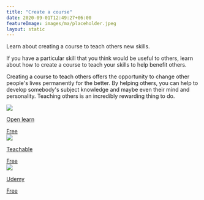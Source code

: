 ```yaml
---
title: "Create a course"
date: 2020-09-01T12:49:27+06:00
featureImage: images/ma/placeholder.jpeg
layout: static
---
```


Learn about creating a course to teach others new skills.

If you have a particular skill that you think would be useful to others, learn about how to create a course to teach your skills to help benefit others.

Creating a course to teach others offers the opportunity to change other people's lives permanently for the better. By helping others, you can help to develop somebody's subject knowledge and maybe even their mind and personality. Teaching others is an incredibly rewarding thing to do.

<a class="ma-link" href="https://www.open.edu/openlearncreate/"><div class="ma-card ma-card-Learning"><div class="ma-icon"><img src ="/images/icon-check.png"/></div><div class="ma-name"><p>Open learn</p></div><div class="ma-paid-text"><span>Free</span></div></div></a><a class="ma-link" href="https://teachable.com/"><div class="ma-card ma-card-Learning"><div class="ma-icon"><img src ="/images/icon-check.png"/></div><div class="ma-name"><p>Teachable</p></div><div class="ma-paid-text"><span>Free</span></div></div></a><a class="ma-link" href="https://click.linksynergy.com/deeplink?id=L8N3em0sP4o&mid=47900&murl=https://www.udemy.com/teaching/?ref=teach_header"><div class="ma-card ma-card-Learning"><div class="ma-icon"><img src ="/images/icon-check.png"/></div><div class="ma-name"><p>Udemy</p></div><div class="ma-paid-text"><span>Free</span></div></div></a>  

<br/><br/>






